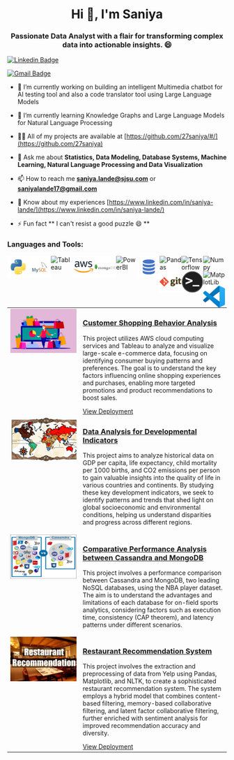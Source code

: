 <h1 align="center">Hi 👋, I'm Saniya</h1>
<h3 align="center">Passionate Data Analyst with a flair for transforming complex data into actionable insights. 😄
</h3>

[![Linkedin Badge](https://img.shields.io/badge/LinkedIn-0077B5?style=for-the-badge&logo=linkedin&logoColor=white&link=https://www.linkedin.com/in/saniya-lande/)](https://www.linkedin.com/in/saniya-lande/)

[![Gmail Badge](https://img.shields.io/badge/Gmail-D14836?style=for-the-badge&logo=gmail&logoColor=white&link=mailto:saniya.lande@sjsu.edu)](mailto:saniya.lande@sjsu.edu) 


- 🔭 I’m currently working on building an intelligent Multimedia chatbot for AI testing tool and also a code translator tool using Large Language Models

- 🌱 I’m currently learning Knowledge Graphs and Large Language Models for Natural Language Processing

- 👨‍💻 All of my projects are available at [https://github.com/27saniya/#/](https://github.com/27saniya)

- 💬 Ask me about **Statistics, Data Modeling, Database Systems, Machine Learning, Natural Language Processing and Data Visualization**

- 📫 How to reach me **saniya.lande@sjsu.com** or **saniyalande17@gmail.com**

- 📄 Know about my experiences [https://www.linkedin.com/in/saniya-lande/](https://www.linkedin.com/in/saniya-lande/)

- ⚡ Fun fact ** I can't resist a good puzzle 😄 **

### Languages and Tools: 
<img align="left" alt="python" width="50px" src="https://raw.githubusercontent.com/github/explore/80688e429a7d4ef2fca1e82350fe8e3517d3494d/topics/python/python.png" />
<img align="left" alt="MySQL" width="50px" src="https://raw.githubusercontent.com/github/explore/80688e429a7d4ef2fca1e82350fe8e3517d3494d/topics/mysql/mysql.png" />
<img align="left" alt="Tableau" width="50px" src="https://user-images.githubusercontent.com/32903323/43256817-e40da78a-90c5-11e8-9c84-9471549a1259.png" />
<img align="left" alt="AWS" width="50px" src="https://raw.githubusercontent.com/github/explore/80688e429a7d4ef2fca1e82350fe8e3517d3494d/topics/aws/aws.png" />
<img align="left" alt="MongoDB" width="50px" src="https://raw.githubusercontent.com/github/explore/80688e429a7d4ef2fca1e82350fe8e3517d3494d/topics/mongodb/mongodb.png" />
<img align="left" alt="PowerBI" width="50px" src="https://cdn.windowsreport.com/wp-content/uploads/2019/07/Fix-power-bi-cant-find-app.jpg" />
<img align="left" alt="SQL" width="50px" src="https://raw.githubusercontent.com/github/explore/80688e429a7d4ef2fca1e82350fe8e3517d3494d/topics/sql/sql.png" />
<img align="left" alt="Pandas" width="50px" src="https://avatars.githubusercontent.com/u/21206976?s=200&v=4" />
<img align="left" alt="Tensorflow" width="50px" src="https://www.vectorlogo.zone/logos/tensorflow/tensorflow-icon.svg" />
<img align="left" alt="Numpy" width="50px" src="https://user-images.githubusercontent.com/67586773/105040771-43887300-5a88-11eb-9f01-bee100b9ef22.png" />
<img align="left" alt="Git" width="50px" src="https://raw.githubusercontent.com/github/explore/80688e429a7d4ef2fca1e82350fe8e3517d3494d/topics/git/git.png" />
<img align="left" alt="Terminal" width="50px" src="https://raw.githubusercontent.com/github/explore/80688e429a7d4ef2fca1e82350fe8e3517d3494d/topics/terminal/terminal.png" />
<img align="left" alt="MatplotLib" width="50px" src="https://user-images.githubusercontent.com/67586773/105040771-43887300-5a88-11eb-9f01-bee100b9ef22.png" />
<img align="left" alt="Visual Studio Code" width="50px" src="https://raw.githubusercontent.com/github/explore/80688e429a7d4ef2fca1e82350fe8e3517d3494d/topics/visual-studio-code/visual-studio-code.png" />

<br>
<br>
<p></p>

<table>
  <tr>
    <td width="33%" valign="top">
      <a href="https://github.com/27saniya/Customer-Shopping-Behavior-Analysis" target="_blank" rel="noreferrer noopener">
        <img src="https://github.com/27saniya/27saniya/blob/main/assets/customer.png" alt="Project Image" width="100%" height = '100%'/>
      </a>
    </td>
    <td>
      <h3><a href="https://github.com/27saniya/Customer-Shopping-Behavior-Analysis">Customer Shopping Behavior Analysis</a></h3>
      <p>This project utilizes AWS cloud computing services and Tableau to analyze and visualize large-scale e-commerce data, focusing on identifying consumer buying patterns and preferences. The goal is to understand the key factors influencing online shopping experiences and purchases, enabling more targeted promotions and product recommendations to boost sales.</p>
      <a href="https://public.tableau.com/app/profile/saniya8270/viz/CustomerShoppingbehaviorAnalysis/CustomerShoppingBehaviorAnalysis" target="_blank" rel="noreferrer noopener">View Deployment</a>
    </td>
  </tr>
  
  <tr>
    <td width="33%" valign="top">
      <a href="https://github.com/27saniya/development-indicators/blob/main/final_report.pdf" target="_blank" rel="noreferrer noopener">
        <img src="https://github.com/27saniya/27saniya/blob/main/assets/development_indicators.png" alt="Project Image" width="100%"/>
      </a>
    </td>
    <td>
      <h3><a href="https://github.com/27saniya/development-indicators/blob/main/final_report.pdf">Data Analysis for Developmental Indicators</a></h3>
      <p>This project aims to analyze historical data on GDP per capita, life expectancy, child mortality per 1000 births, and CO2 emissions per person to gain valuable insights into the quality of life in various countries and continents. By studying these key development indicators, we seek to identify patterns and trends that shed light on global socioeconomic and environmental conditions, helping us understand disparities and progress across different regions.</p>
      <a href="https://public.tableau.com/app/profile/saniya8270/viz/CustomerShoppingbehaviorAnalysis/CustomerShoppingBehaviorAnalysis" target="_blank" 
    </td>
  </tr>

  <tr>
    <td width="33%" valign="top">
      <a href="https://github.com/27saniya/Performance-Comparison-of-NBA-Players" target="_blank" rel="noreferrer noopener">
        <img src="https://github.com/27saniya/Performance-Comparison-of-NBA-Players/blob/main/mongo-vs-cassandra-e1588071082753_768x512.png" alt="Project Image" width="100%"/>
      </a>
    </td>
    <td>
      <h3><a href="https://github.com/27saniya/Performance-Comparison-of-NBA-Players/blob/main/Comparsion_Cassandra_mongodb.pdf">Comparative Performance Analysis between Cassandra and MongoDB</a></h3>
      <p>This project involves a performance comparison between Cassandra and MongoDB, two leading NoSQL databases, using the NBA player dataset. The aim is to understand the advantages and limitations of each database for on-field sports analytics, considering factors such as execution time, consistency (CAP theorem), and latency patterns under different scenarios.</p>
    </td>
  </tr>
  
  <tr>
    <td width="33%" valign="top">
      <a href="https://github.com/27saniya/Restaurant-Recommendation-System/tree/main" target="_blank" rel="noreferrer noopener">
        <img src="https://github.com/27saniya/27saniya/blob/main/assets/resturant-edi.png" alt="Project Image" width="100%"/>
      </a>
    </td>
    <td>
      <h3><a href="https://github.com/27saniya/Restaurant-Recommendation-System/tree/main">Restaurant Recommendation System</a></h3>
      <p>This project involves the extraction and preprocessing of data from Yelp using Pandas, Matplotlib, and NLTK, to create a sophisticated restaurant recommendation system. The system employs a hybrid model that combines content-based filtering, memory-based collaborative filtering, and latent factor collaborative filtering, further enriched with sentiment analysis for improved recommendation accuracy and diversity.</p>
      <a href="#">View Deployment</a>
    </td>
  </tr>
</table>


<!--
**27saniya/27saniya** is a ✨ _special_ ✨ repository because its `README.md` (this file) appears on your GitHub profile.

Here are some ideas to get you started:

- 🔭 I’m currently working on ...
- 🌱 I’m currently learning ...
- 👯 I’m looking to collaborate on ...
- 🤔 I’m looking for help with ...
- 💬 Ask me about ...
- 📫 How to reach me: ...
- 😄 Pronouns: ...
- ⚡ Fun fact: ...
-->
